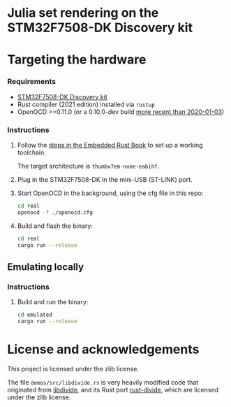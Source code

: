 # Julia set rendering on the STM32F7508-DK Discovery kit

# Targeting the hardware

### Requirements

*   [STM32F7508-DK Discovery kit](https://www.st.com/en/evaluation-tools/stm32f7508-dk.html)
*   Rust compiler (2021 edition) installed via `rustup`
*   OpenOCD >=0.11.0 (or a 0.10.0-dev build [more recent than
    2020-01-03](http://openocd.zylin.com/#/c/4926/))

### Instructions

1.  Follow the [steps in the Embedded Rust
    Book](https://rust-embedded.github.io/book/intro/install.html) to set up a
    working toolchain.

    The target architecture is `thumbv7em-none-eabihf`.

2.  Plug in the STM32F7508-DK in the mini-USB (ST-LINK) port.

3.  Start OpenOCD in the background, using the cfg file in this repo:

    ```bash
    cd real
    openocd -f ./openocd.cfg
    ```

3.  Build and flash the binary:

    ```bash
    cd real
    cargo run --release
    ```

## Emulating locally

### Instructions

1.  Build and run the binary:

    ```bash
    cd emulated
    cargo run --release
    ```
# License and acknowledgements

This project is licensed under the zlib license.

The file `demos/src/libdivide.rs` is very heavily modified code that originated
from [libdivide](https://libdivide.com), and its Rust port
[rust-divide](https://github.com/youknowone/rust-divide), which are licensed
under the zlib license.
